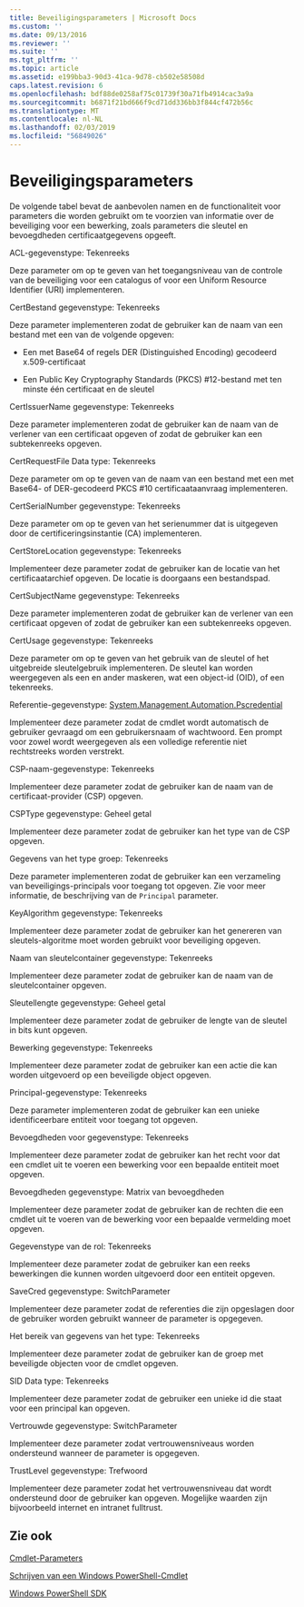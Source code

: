 ```yaml
---
title: Beveiligingsparameters | Microsoft Docs
ms.custom: ''
ms.date: 09/13/2016
ms.reviewer: ''
ms.suite: ''
ms.tgt_pltfrm: ''
ms.topic: article
ms.assetid: e199bba3-90d3-41ca-9d78-cb502e58508d
caps.latest.revision: 6
ms.openlocfilehash: bdf88de0258af75c01739f30a71fb4914cac3a9a
ms.sourcegitcommit: b6871f21bd666f9cd71dd336bb3f844cf472b56c
ms.translationtype: MT
ms.contentlocale: nl-NL
ms.lasthandoff: 02/03/2019
ms.locfileid: "56849026"
---
```

# <a name="security-parameters"></a>Beveiligingsparameters

De volgende tabel bevat de aanbevolen namen en de functionaliteit voor parameters die worden gebruikt om te voorzien van informatie over de beveiliging voor een bewerking, zoals parameters die sleutel en bevoegdheden certificaatgegevens opgeeft.

ACL-gegevenstype: Tekenreeks

Deze parameter om op te geven van het toegangsniveau van de controle van de beveiliging voor een catalogus of voor een Uniform Resource Identifier (URI) implementeren.

CertBestand gegevenstype: Tekenreeks

Deze parameter implementeren zodat de gebruiker kan de naam van een bestand met een van de volgende opgeven:

- Een met Base64 of regels DER (Distinguished Encoding) gecodeerd x.509-certificaat

- Een Public Key Cryptography Standards (PKCS) #12-bestand met ten minste één certificaat en de sleutel

CertIssuerName gegevenstype: Tekenreeks

Deze parameter implementeren zodat de gebruiker kan de naam van de verlener van een certificaat opgeven of zodat de gebruiker kan een subtekenreeks opgeven.

CertRequestFile Data type: Tekenreeks

Deze parameter om op te geven van de naam van een bestand met een met Base64- of DER-gecodeerd PKCS #10 certificaataanvraag implementeren.

CertSerialNumber gegevenstype: Tekenreeks

Deze parameter om op te geven van het serienummer dat is uitgegeven door de certificeringsinstantie (CA) implementeren.

CertStoreLocation gegevenstype: Tekenreeks

Implementeer deze parameter zodat de gebruiker kan de locatie van het certificaatarchief opgeven. De locatie is doorgaans een bestandspad.

CertSubjectName gegevenstype: Tekenreeks

Deze parameter implementeren zodat de gebruiker kan de verlener van een certificaat opgeven of zodat de gebruiker kan een subtekenreeks opgeven.

CertUsage gegevenstype: Tekenreeks

Deze parameter om op te geven van het gebruik van de sleutel of het uitgebreide sleutelgebruik implementeren. De sleutel kan worden weergegeven als een en ander maskeren, wat een object-id (OID), of een tekenreeks.

Referentie-gegevenstype: [System.Management.Automation.Pscredential](/dotnet/api/System.Management.Automation.PSCredential)

Implementeer deze parameter zodat de cmdlet wordt automatisch de gebruiker gevraagd om een gebruikersnaam of wachtwoord. Een prompt voor zowel wordt weergegeven als een volledige referentie niet rechtstreeks worden verstrekt.

CSP-naam-gegevenstype: Tekenreeks

Implementeer deze parameter zodat de gebruiker kan de naam van de certificaat-provider (CSP) opgeven.

CSPType gegevenstype: Geheel getal

Implementeer deze parameter zodat de gebruiker kan het type van de CSP opgeven.

Gegevens van het type groep: Tekenreeks

Deze parameter implementeren zodat de gebruiker kan een verzameling van beveiligings-principals voor toegang tot opgeven. Zie voor meer informatie, de beschrijving van de `Principal` parameter.

KeyAlgorithm gegevenstype: Tekenreeks

Implementeer deze parameter zodat de gebruiker kan het genereren van sleutels-algoritme moet worden gebruikt voor beveiliging opgeven.

Naam van sleutelcontainer gegevenstype: Tekenreeks

Implementeer deze parameter zodat de gebruiker kan de naam van de sleutelcontainer opgeven.

Sleutellengte gegevenstype: Geheel getal

Implementeer deze parameter zodat de gebruiker de lengte van de sleutel in bits kunt opgeven.

Bewerking gegevenstype: Tekenreeks

Implementeer deze parameter zodat de gebruiker kan een actie die kan worden uitgevoerd op een beveiligde object opgeven.

Principal-gegevenstype: Tekenreeks

Deze parameter implementeren zodat de gebruiker kan een unieke identificeerbare entiteit voor toegang tot opgeven.

Bevoegdheden voor gegevenstype: Tekenreeks

Implementeer deze parameter zodat de gebruiker kan het recht voor dat een cmdlet uit te voeren een bewerking voor een bepaalde entiteit moet opgeven.

Bevoegdheden gegevenstype: Matrix van bevoegdheden

Implementeer deze parameter zodat de gebruiker kan de rechten die een cmdlet uit te voeren van de bewerking voor een bepaalde vermelding moet opgeven.

Gegevenstype van de rol: Tekenreeks

Implementeer deze parameter zodat de gebruiker kan een reeks bewerkingen die kunnen worden uitgevoerd door een entiteit opgeven.

SaveCred gegevenstype: SwitchParameter

Implementeer deze parameter zodat de referenties die zijn opgeslagen door de gebruiker worden gebruikt wanneer de parameter is opgegeven.

Het bereik van gegevens van het type: Tekenreeks

Implementeer deze parameter zodat de gebruiker kan de groep met beveiligde objecten voor de cmdlet opgeven.

SID Data type: Tekenreeks

Implementeer deze parameter zodat de gebruiker een unieke id die staat voor een principal kan opgeven.

Vertrouwde gegevenstype: SwitchParameter

Implementeer deze parameter zodat vertrouwensniveaus worden ondersteund wanneer de parameter is opgegeven.

TrustLevel gegevenstype: Trefwoord

Implementeer deze parameter zodat het vertrouwensniveau dat wordt ondersteund door de gebruiker kan opgeven. Mogelijke waarden zijn bijvoorbeeld internet en intranet fulltrust.

## <a name="see-also"></a>Zie ook

[Cmdlet-Parameters](./cmdlet-parameters.md)

[Schrijven van een Windows PowerShell-Cmdlet](./writing-a-windows-powershell-cmdlet.md)

[Windows PowerShell SDK](../windows-powershell-reference.md)
